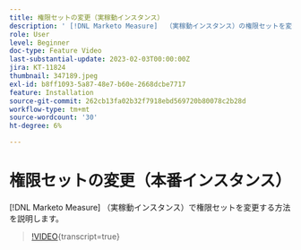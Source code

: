 ```yaml
---
title: 権限セットの変更（実稼動インスタンス）
description: ' [!DNL Marketo Measure]  （実稼動インスタンス）の権限セットを変更する方法を説明します。'
role: User
level: Beginner
doc-type: Feature Video
last-substantial-update: 2023-02-03T00:00:00Z
jira: KT-11824
thumbnail: 347189.jpeg
exl-id: b8ff1093-5a87-48e7-b60e-2668dcbe7717
feature: Installation
source-git-commit: 262cb13fa02b32f7918ebd569720b80078c2b28d
workflow-type: tm+mt
source-wordcount: '30'
ht-degree: 6%

---
```


# 権限セットの変更（本番インスタンス）

[!DNL Marketo Measure] （実稼動インスタンス）で権限セットを変更する方法を説明します。

>[!VIDEO](https://video.tv.adobe.com/v/347189/?learn=on){transcript=true}
